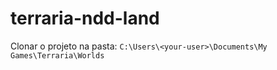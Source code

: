 # terraria-ndd-land

Clonar o projeto na pasta: `C:\Users\<your-user>\Documents\My Games\Terraria\Worlds`
